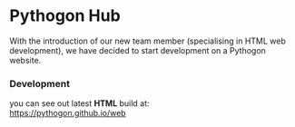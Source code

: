 # Pythogon Hub  
With the introduction of our new team member (specialising in HTML web development), we have decided to start development on a Pythogon website.

### Development
you can see out latest **HTML** build at:  
https://pythogon.github.io/web
